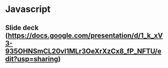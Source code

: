 # Javascript

## Slide deck (https://docs.google.com/presentation/d/1_k_xV3-935OHNSmCL20vI1MLr3OeXrXzCx8_fP_NFTU/edit?usp=sharing)
